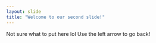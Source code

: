 ```yaml
---
layout: slide
title: "Welcome to our second slide!"
---
```

Not sure what to put here lol
Use the left arrow to go back!
